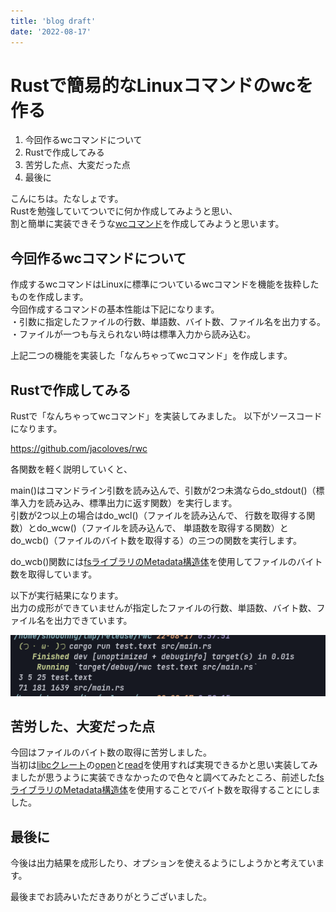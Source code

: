 ```yaml
---
title: 'blog draft'
date: '2022-08-17'
---
```

# Rustで簡易的なLinuxコマンドのwcを作る

1. 今回作るwcコマンドについて
2. Rustで作成してみる
3. 苦労した点、大変だった点
4. 最後に

こんにちは。たなしょです。   
Rustを勉強していてついでに何か作成してみようと思い、   
割と簡単に実装できそうな[wcコマンド](https://linuxjm.osdn.jp/html/gnumaniak/man1/wc.1.html)を作成してみようと思います。   

## 今回作るwcコマンドについて
作成するwcコマンドはLinuxに標準についているwcコマンドを機能を抜粋したものを作成します。   
今回作成するコマンドの基本性能は下記になります。   
・引数に指定したファイルの行数、単語数、バイト数、ファイル名を出力する。   
・ファイルが一つも与えられない時は標準入力から読み込む。   

上記二つの機能を実装した「なんちゃってwcコマンド」を作成します。   

## Rustで作成してみる
Rustで「なんちゃってwcコマンド」を実装してみました。
以下がソースコードになります。

https://github.com/jacoloves/rwc

各関数を軽く説明していくと、

main()はコマンドライン引数を読み込んで、引数が2つ未満ならdo_stdout()（標準入力を読み込み、標準出力に返す関数）を実行します。   
引数が2つ以上の場合はdo_wcl()（ファイルを読み込んで、 行数を取得する関数）とdo_wcw()（ファイルを読み込んで、 単語数を取得する関数）とdo_wcb()（ファイルのバイト数を取得する）の三つの関数を実行します。   

do_wcb()関数には[fsライブラリのMetadata構造体](https://doc.rust-lang.org/std/fs/struct.Metadata.html)を使用してファイルのバイト数を取得しています。

以下が実行結果になります。   
出力の成形ができていませんが指定したファイルの行数、単語数、バイト数、ファイル名を出力できています。   

![実行結果](./img/20220817.png)

## 苦労した、大変だった点
今回はファイルのバイト数の取得に苦労しました。   
当初は[libcクレート](https://crates.io/crates/libc)の[open](https://docs.rs/libc/0.2.71/libc/fn.open.html)と[read](https://docs.rs/libc/0.2.29/libc/fn.read.html)を使用すれば実現できるかと思い実装してみましたが思うように実装できなかったので色々と調べてみたところ、前述した[fsライブラリのMetadata構造体](https://doc.rust-lang.org/std/fs/struct.Metadata.html)を使用することでバイト数を取得することにしました。   

## 最後に
今後は出力結果を成形したり、オプションを使えるようにしようかと考えています。    

最後までお読みいただきありがとうございました。